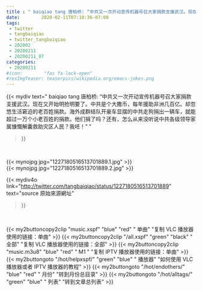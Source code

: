 ```yaml
---
title : " baiqiao tang 唐柏桥: “中共又一次开动宣传机器号召大家捐款支援武汉。现在又开始明抢明要了。中共是个大撒币，每年援助非洲几百亿。却忽悠生活窘迫的老百姓捐款。海外成群结队开豪车显摆的中共走狗捐出一辆车，就能超过一万个小老百姓的捐款。他们捐了吗？还有，怎么从来没听说中共各级领导家属慷慨解囊救助灾区人民？我呸！”  "
date:        2020-02-11T07:10:36-07:00
tags:
 - twitter
 - tangbaiqiao
 - twitter_tangbaiqiao
 - 202002
 - 20200211
 - 20200211_07
categories:
 - 20200211
#icon:        "fas fa-lock-open"
#resImgTeaser: teaserpics/wikipedia.org/emacs-jokes.png
---
```


{{< mydiv text=" baiqiao tang 唐柏桥: “中共又一次开动宣传机器号召大家捐款支援武汉。现在又开始明抢明要了。中共是个大撒币，每年援助非洲几百亿。却忽悠生活窘迫的老百姓捐款。海外成群结队开豪车显摆的中共走狗捐出一辆车，就能超过一万个小老百姓的捐款。他们捐了吗？还有，怎么从来没听说中共各级领导家属慷慨解囊救助灾区人民？我呸！”  "
>}}
<br>


 {{< mynojpg jpg="1227180516513701889.1.jpg" >}}<br>  {{< mynojpg jpg="1227180516513701889.2.jpg" >}}<br> 



{{< mydiv4o link="http://twitter.com/tangbaiqiao/status/1227180516513701889"
text="source 原始來源網址"
>}}


<br>



{{< my2buttoncopy2clip "music.xspf"        "blue"   "red"    " 单曲"  "复制 VLC 播放器使用的链接：单曲" >}} {{< my2buttoncopy2clip "/all.xspf"         "green"  "black"  " 全部"  "复制 VLC 播放器使用的链接：全部" >}} {{< my2buttoncopy2clip "music.m3u8"        "blue"   "red"    " M1 "    "复制 IPTV 播放器使用的链接：单曲" >}} {{< my2buttongoto      "/hot/helpxspf/"    "green"  "blue"   " 播放器" "如何使用 VLC 播放器或者 IPTV 播放器的教程" >}} {{< my2buttongoto      "/hot/endothers/"   "blue"   "red"    " 月份"   "转到月份总目录" >}} {{< my2buttongoto      "/hot/alltags/"     "green"  "blue"   " 列表"   "转到文章总列表" >}} 
